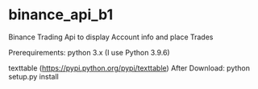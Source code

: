 # binance_api_b1
Binance Trading Api to display Account info and place Trades

Prerequirements:
python 3.x (I use Python 3.9.6)

texttable (https://pypi.python.org/pypi/texttable)
After Download: python setup.py install
